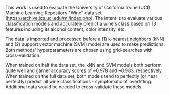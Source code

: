 This work is used to evaluate the University of California Irvine (UCI) Machine Learning Repository "Wine" data set (https://archive.ics.uci.edu/ml/index.php). The intent is to evaluate various classification models and accurately predict a wine's class based on 13 features including its alcohol content, color intensity, etc.

The data is imported and processed before a (1) k-nearest neighbors (kNN) and (2) support vector machine (SVM) model are used to make predictions. Both methods' hyperparameters are chosen using grid-searches with cross-validation.

When trained on half the data set, the kNN and SVM models both perform quite well and garner accuracy scores of ~0.978 and ~0.983, respectively. When trained on the full data set, both models tend to perfectly (or near perfectly) predict all wine classifications - symptomatic of overfitting. Additional data would be needed to cross-validate these models.
